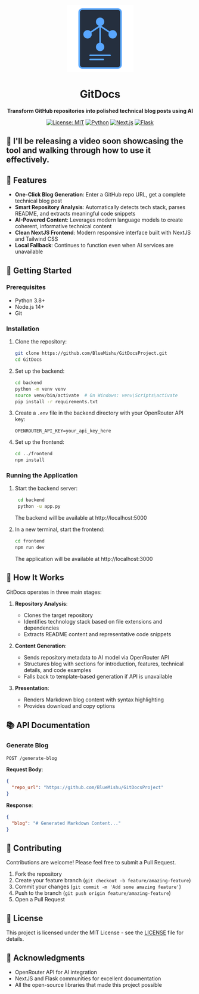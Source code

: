 <div align="center">
  <img src="./logo.svg" width="180" height="180" alt="GitDocs Logo">

  <h1>GitDocs</h1>
  <p><strong>Transform GitHub repositories into polished technical blog posts using AI</strong></p>

  <p>
    <a href="https://opensource.org/licenses/MIT"><img src="https://img.shields.io/badge/License-MIT-blue.svg" alt="License: MIT"></a>
    <a href="https://www.python.org/downloads/"><img src="https://img.shields.io/badge/Python-3.8+-green.svg" alt="Python"></a>
    <a href="https://nextjs.org/"><img src="https://img.shields.io/badge/Next.js-13+-000000.svg?logo=next.js&logoColor=white" alt="Next.js"></a>
    <a href="https://flask.palletsprojects.com/"><img src="https://img.shields.io/badge/Flask-2.0+-000000.svg?logo=flask&logoColor=white" alt="Flask"></a>
  </p>
</div>

## 🎥 **I'll be releasing a video soon** showcasing the tool and walking through how to use it effectively.

## 🌟 Features

- **One-Click Blog Generation**: Enter a GitHub repo URL, get a complete technical blog post
- **Smart Repository Analysis**: Automatically detects tech stack, parses README, and extracts meaningful code snippets
- **AI-Powered Content**: Leverages modern language models to create coherent, informative technical content
- **Clean NextJS Frontend**: Modern responsive interface built with NextJS and Tailwind CSS
- **Local Fallback**: Continues to function even when AI services are unavailable

## 🚀 Getting Started

### Prerequisites

- Python 3.8+
- Node.js 14+
- Git

### Installation

1. Clone the repository:

   ```bash
   git clone https://github.com/BlueMishu/GitDocsProject.git
   cd GitDocs
   ```

2. Set up the backend:

   ```bash
   cd backend
   python -m venv venv
   source venv/bin/activate  # On Windows: venv\Scripts\activate
   pip install -r requirements.txt
   ```

3. Create a `.env` file in the backend directory with your OpenRouter API key:

   ```
   OPENROUTER_API_KEY=your_api_key_here
   ```

4. Set up the frontend:
   ```bash
   cd ../frontend
   npm install
   ```

### Running the Application

1. Start the backend server:

   ```bash
    cd backend
    python -u app.py
   ```

   The backend will be available at http://localhost:5000

2. In a new terminal, start the frontend:
   ```bash
   cd frontend
   npm run dev
   ```
   The application will be available at http://localhost:3000

## 🔧 How It Works

GitDocs operates in three main stages:

1. **Repository Analysis**:

   - Clones the target repository
   - Identifies technology stack based on file extensions and dependencies
   - Extracts README content and representative code snippets

2. **Content Generation**:

   - Sends repository metadata to AI model via OpenRouter API
   - Structures blog with sections for introduction, features, technical details, and code examples
   - Falls back to template-based generation if API is unavailable

3. **Presentation**:
   - Renders Markdown blog content with syntax highlighting
   - Provides download and copy options

## 📚 API Documentation

### Generate Blog

```
POST /generate-blog
```

**Request Body**:

```json
{
  "repo_url": "https://github.com/BlueMishu/GitDocsProject"
}
```

**Response**:

```json
{
  "blog": "# Generated Markdown Content..."
}
```

## 🤝 Contributing

Contributions are welcome! Please feel free to submit a Pull Request.

1. Fork the repository
2. Create your feature branch (`git checkout -b feature/amazing-feature`)
3. Commit your changes (`git commit -m 'Add some amazing feature'`)
4. Push to the branch (`git push origin feature/amazing-feature`)
5. Open a Pull Request

## 📜 License

This project is licensed under the MIT License - see the [LICENSE](LICENSE) file for details.

## 🙏 Acknowledgments

- OpenRouter API for AI integration
- NextJS and Flask communities for excellent documentation
- All the open-source libraries that made this project possible
